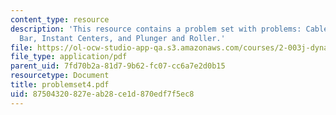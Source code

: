 ```yaml
---
content_type: resource
description: 'This resource contains a problem set with problems: Cable Reel, Sliding
  Bar, Instant Centers, and Plunger and Roller.'
file: https://ol-ocw-studio-app-qa.s3.amazonaws.com/courses/2-003j-dynamics-and-control-i-spring-2007/87504320827eab28ce1d870edf7f5ec8_problemset4.pdf
file_type: application/pdf
parent_uid: 7fd70b2a-81d7-9b62-fc07-cc6a7e2d0b15
resourcetype: Document
title: problemset4.pdf
uid: 87504320-827e-ab28-ce1d-870edf7f5ec8
---
```

